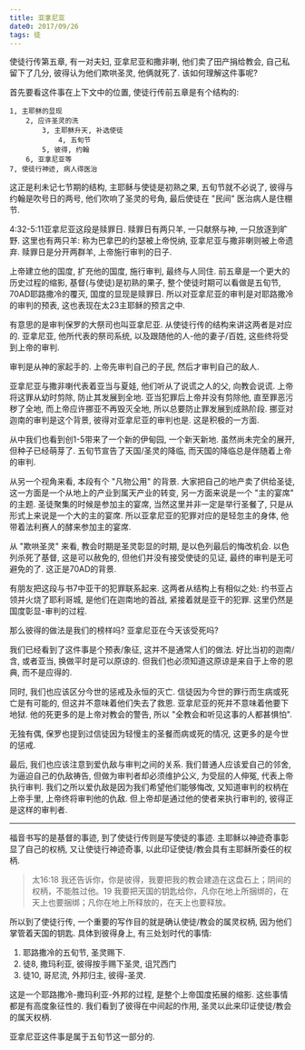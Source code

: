 ```yaml
---
title: 亚拿尼亚
date0: 2017/09/26
tags: 徒
---
```


使徒行传第五章, 有一对夫妇, 亚拿尼亚和撒非喇, 他们卖了田产捐给教会, 自己私留下了几分, 彼得认为他们欺哄圣灵, 他俩就死了. 该如何理解这件事呢?

首先要看这件事在上下文中的位置, 使徒行传前五章是有个结构的:

    1, 主耶稣的显现
        2, 应许圣灵的洗
            3, 主耶稣升天, 补选使徒
                4, 五旬节
            5, 彼得, 约翰
        6, 亚拿尼亚等
    7, 使徒行神迹, 病人得医治

这正是利未记七节期的结构, 主耶稣与使徒是初熟之果, 五旬节就不必说了, 彼得与约翰是吹号日的两号, 他们吹响了圣灵的号角, 最后使徒在 "民间" 医治病人是住棚节.

4:32-5:11亚拿尼亚这段是赎罪日. 赎罪日有两只羊, 一只献祭与神, 一只放逐到旷野. 这里也有两只羊: 称为巴拿巴的约瑟被上帝悦纳, 亚拿尼亚与撒非喇则被上帝遗弃. 赎罪日是分开两群羊, 上帝施行审判的日子.

上帝建立他的国度, 扩充他的国度, 施行审判, 最终与人同住. 前五章是一个更大的历史过程的缩影, 基督(与使徒)是初熟的果子, 整个使徒时期可以看做是五旬节, 70AD耶路撒冷的覆灭, 国度的显现是赎罪日. 所以对亚拿尼亚的审判是对耶路撒冷的审判的预表, 这也表现在太23主耶稣的预言之中.

有意思的是审判保罗的大祭司也叫亚拿尼亚. 从使徒行传的结构来讲这两者是对应的. 亚拿尼亚, 他所代表的祭司系统, 以及跟随他的人-他的妻子/百姓, 这些终将受到上帝的审判.

审判是从神的家起手的. 上帝先审判自己的子民, 然后才审判自己的敌人.

亚拿尼亚与撒非喇代表着亚当与夏娃, 他们听从了说谎之人的父, 向教会说谎. 上帝将这罪从幼时剪除, 防止其发展到全地. 亚当犯罪后上帝并没有剪除他, 直至罪恶污秽了全地, 而上帝应许挪亚不再毁灭全地, 所以总要防止罪发展到成熟阶段. 挪亚对迦南的审判是这个背景, 彼得对亚拿尼亚的审判也是. 这是积极的一方面.

从中我们也看到创1-5带来了一个新的伊甸园, 一个新天新地. 虽然尚未完全的展开, 但种子已经萌芽了. 五旬节宣告了天国/圣灵的降临, 而天国的降临总是伴随着上帝的审判.

从另一个视角来看, 本段有个 "凡物公用" 的背景. 大家把自己的地产卖了供给圣徒, 这一方面是一个从地上的产业到属天产业的转变, 另一方面来说是一个 "主的宴席" 的主题. 圣徒聚集的时候是参加主的宴席, 当然这里并非一定是举行圣餐了, 只是从形式上来说是一个大的主的宴席. 所以亚拿尼亚的犯罪对应的是轻忽主的身体, 他带着法利赛人的酵来参加主的宴席.

从 "欺哄圣灵" 来看, 教会时期是圣灵彰显的时期, 是以色列最后的悔改机会. 以色列杀死了基督, 这是可以赦免的, 但他们并没有接受使徒的见证, 最终的审判是无可避免的了. 这正是70AD的背景.

有朋友把这段与书7中亚干的犯罪联系起来. 这两者从结构上有相似之处:
约书亚占领并火烧了耶利哥城, 是他们在迦南地的首战, 紧接着就是亚干的犯罪. 这里仍然是国度彰显-审判的过程.

那么彼得的做法是我们的榜样吗? 亚拿尼亚在今天该受死吗?

我们已经看到了这件事是个预表/象征, 这并不是通常人们的做法. 好比当初的迦南/含, 或者亚当, 换做平时是可以原谅的. 但我们也必须知道这原谅是来自于上帝的恩典, 而不是应得的.

同时, 我们也应该区分今世的惩戒及永恒的灭亡. 信徒因为今世的罪行而生病或死亡是有可能的, 但这并不意味着他们失去了救恩. 亚拿尼亚的死并不意味着他要下地狱. 他的死更多的是上帝对教会的警告, 所以 "全教会和听见这事的人都甚惧怕".

无独有偶, 保罗也提到过信徒因为轻慢主的圣餐而病或死的情况, 这更多的是今世的惩戒.

最后, 我们也应该注意到爱仇敌与审判之间的关系. 我们普通人应该爱自己的邻舍, 为逼迫自己的仇敌祷告, 但做为审判者却必须维护公义, 为受屈的人伸冤, 代表上帝执行审判. 我们之所以爱仇敌是因为我们希望他们能够悔改, 又知道审判的权柄在上帝手里, 上帝终将审判他的仇敌. 但上帝却是通过他的使者来执行审判的, 彼得正是这样的审判者.

*************

福音书写的是基督的事迹, 到了使徒行传则是写使徒的事迹. 主耶稣以神迹奇事彰显了自己的权柄, 又让使徒行神迹奇事, 以此印证使徒/教会具有主耶稣所委任的权柄.

> 太16:18 我还告诉你，你是彼得，我要把我的教会建造在这盘石上；阴间的权柄，不能胜过他。19 我要把天国的钥匙给你，凡你在地上所捆绑的，在天上也要捆绑；凡你在地上所释放的，在天上也要释放。

所以到了使徒行传, 一个重要的写作目的就是确认使徒/教会的属灵权柄, 因为他们掌管着天国的钥匙.  具体到彼得身上, 有三处划时代的事情:

1.  耶路撒冷的五旬节, 圣灵赐下.
2.  徒8, 撒玛利亚, 彼得按手赐下圣灵, 诅咒西门
3.  徒10, 哥尼流, 外邦归主, 彼得-圣灵.

这是一个耶路撒冷-撒玛利亚-外邦的过程, 是整个上帝国度拓展的缩影. 这些事情都是有高度象征性的. 我们看到了彼得在中间起的作用, 圣灵以此来印证使徒/教会的属天权柄.

亚拿尼亚这件事是属于五旬节这一部分的.
